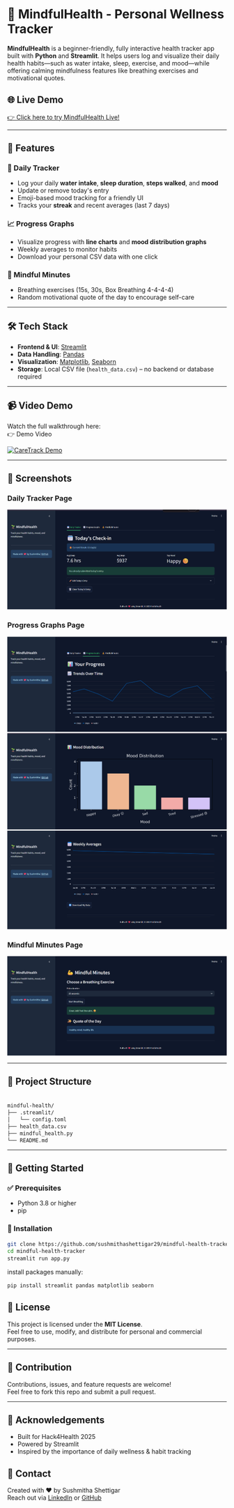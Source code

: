# 🌱 MindfulHealth - Personal Wellness Tracker

**MindfulHealth** is a beginner-friendly, fully interactive health tracker app built with **Python** and **Streamlit**. It helps users log and visualize their daily health habits—such as water intake, sleep, exercise, and mood—while offering calming mindfulness features like breathing exercises and motivational quotes.

## 🌐 Live Demo

[👉 Click here to try MindfulHealth Live!](https://mindful-health-tracker.streamlit.app)

---

## 🚀 Features

### 📅 Daily Tracker

- Log your daily **water intake**, **sleep duration**, **steps walked**, and **mood**
- Update or remove today's entry
- Emoji-based mood tracking for a friendly UI
- Tracks your **streak** and recent averages (last 7 days)

### 📈 Progress Graphs

- Visualize progress with **line charts** and **mood distribution graphs**
- Weekly averages to monitor habits
- Download your personal CSV data with one click

### 🧘 Mindful Minutes

- Breathing exercises (15s, 30s, Box Breathing 4-4-4-4)
- Random motivational quote of the day to encourage self-care

---

## 🛠️ Tech Stack

- **Frontend & UI**: [Streamlit](https://streamlit.io/)
- **Data Handling**: [Pandas](https://pandas.pydata.org/)
- **Visualization**: [Matplotlib](https://matplotlib.org/), [Seaborn](https://seaborn.pydata.org/)
- **Storage**: Local CSV file (`health_data.csv`) – no backend or database required

---

## 📹 Video Demo

Watch the full walkthrough here:  
👉 Demo Video

[![CareTrack Demo](https://img.youtube.com/vi/tKiqx73z1Oo/0.jpg)](https://youtu.be/tKiqx73z1Oo)

---

## 📸 Screenshots

### Daily Tracker Page

![Daily Tracker](./assets//dailytracker.png)

### Progress Graphs Page

![Progress Graph Section](./assets/progressgraph.png)
![Mood Distribution Section](./assets/mooddistribution.png)
![Weekly Report Section](./assets/weeklyavg.png)

### Mindful Minutes Page

![Mindful Minutes Page](./assets/mindfulminutes.png)

---

## 📂 Project Structure

<pre lang="bash"><code>
mindful-health/
├── .streamlit/
│   └── config.toml
├── health_data.csv
├── mindful_health.py
└── README.md
</code></pre>

---

## 🧪 Getting Started

### ✅ Prerequisites

- Python 3.8 or higher
- pip

### 🔧 Installation

```bash
git clone https://github.com/sushmithashettigar29/mindful-health-tracker.git
cd mindful-health-tracker
streamlit run app.py
```

install packages manually:

```bash
pip install streamlit pandas matplotlib seaborn

```

## 📝 License

This project is licensed under the **MIT License**.  
Feel free to use, modify, and distribute for personal and commercial purposes.

---

## 🙌 Contribution

Contributions, issues, and feature requests are welcome!  
Feel free to fork this repo and submit a pull request.

---

## 🙏 Acknowledgements

- Built for Hack4Health 2025
- Powered by Streamlit
- Inspired by the importance of daily wellness & habit tracking

## 💬 Contact

Created with ❤️ by Sushmitha Shettigar  
Reach out via [LinkedIn](https://www.linkedin.com/in/sushmithashettigar/) or [GitHub](https://github.com/sushmithashettigar29)

